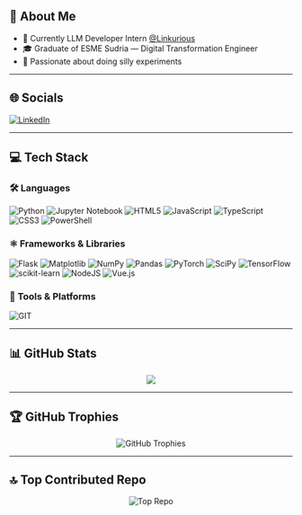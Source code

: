 ## 💫 About Me
- 🏢 Currently LLM Developer Intern [@Linkurious](https://linkurious.com/)
- 🎓 Graduate of ESME Sudria — Digital Transformation Engineer  
- 🤖 Passionate about doing silly experiments  

---

## 🌐 Socials
[![LinkedIn][linkedin-shield]][linkedin-url]

---

## 💻 Tech Stack
### 🛠 Languages

<p>
  <img alt="Python" src="https://img.shields.io/badge/-Python-3776AB?style=flat-square&logo=python&logoColor=white" />
  <img alt="Jupyter Notebook" src="https://img.shields.io/badge/-Jupyter%20Notebook-F37626?style=flat-square&logo=jupyter&logoColor=white" />

  <img alt="HTML5" src="https://img.shields.io/badge/-HTML5-E34F26?style=flat-square&logo=html5&logoColor=white" />
  <img alt="JavaScript" src="https://img.shields.io/badge/-JavaScript-F7DF1E?style=flat-square&logo=javascript&logoColor=black" />
  <img alt="TypeScript"      src="https://img.shields.io/badge/-TypeScript-3178C6?style=flat-square&logo=typescript&logoColor=white" />
  <img alt="CSS3" src="https://img.shields.io/badge/-CSS3-1572B6?style=flat-square&logo=css3&logoColor=white" />
  <img alt="PowerShell" src="https://img.shields.io/badge/-PowerShell-5391FE?style=flat-square&logo=windows-powershell&logoColor=white" />
  
</p>

### ⚛️ Frameworks & Libraries
<p>
  <img alt="Flask" src="https://img.shields.io/badge/-Flask-000000?style=flat-square&logo=flask&logoColor=white" />
  <img alt="Matplotlib" src="https://img.shields.io/badge/-Matplotlib-11557C?style=flat-square&logo=matplotlib&logoColor=white" />
  <img alt="NumPy" src="https://img.shields.io/badge/-NumPy-013243?style=flat-square&logo=numpy&logoColor=white" />
  <img alt="Pandas" src="https://img.shields.io/badge/-Pandas-150458?style=flat-square&logo=pandas&logoColor=white" />
  <img alt="PyTorch" src="https://img.shields.io/badge/-PyTorch-EE4C2C?style=flat-square&logo=pytorch&logoColor=white" />
  <img alt="SciPy" src="https://img.shields.io/badge/-SciPy-8CAAE6?style=flat-square&logo=scipy&logoColor=white" />
  <img alt="TensorFlow" src="https://img.shields.io/badge/-TensorFlow-FF6F00?style=flat-square&logo=tensorflow&logoColor=white" />
  <img alt="scikit-learn" src="https://img.shields.io/badge/-scikit--learn-F7931E?style=flat-square&logo=scikit-learn&logoColor=white" />
  <img alt="NodeJS" src="https://img.shields.io/badge/-Node.js-339933?style=flat-square&logo=node.js&logoColor=white" />
  <img alt="Vue.js" src="https://img.shields.io/badge/-Vue.js-4FC08D?style=flat-square&logo=vue.js&logoColor=white" />
</p>

### 🧰 Tools & Platforms
<p>
  <img alt="GIT" src="https://img.shields.io/badge/-Git-F05032?style=flat-square&logo=git&logoColor=white" />
  
</p>

---

## 📊 GitHub Stats

<p align="center">
  <img 
    src="https://github-readme-stats-liart-alpha-76.vercel.app/api/top-langs/?layout=compact&username=toommttom&theme=dracula"
  />
</p>

---

## 🏆 GitHub Trophies
<p align="center">
  <img src="https://github-profile-trophy.vercel.app/?username=toommttom&theme=dracula&column=8" alt="GitHub Trophies" />
</p>

---

## 🔝 Top Contributed Repo
<p align="center">
  <img src="https://github-readme-stats-liart-alpha-76.vercel.app/api/pin/?username=toommttom&repo=Network_monitoring_dashboard
&theme=radical" alt="Top Repo" />
</p>


<!-- Links -->
[linkedin-shield]: https://img.shields.io/badge/-LinkedIn-0077B5?style=flat-square&logo=linkedin&logoColor=white
[linkedin-url]: https://www.linkedin.com/in/tom-fluzin-20a5322b8

